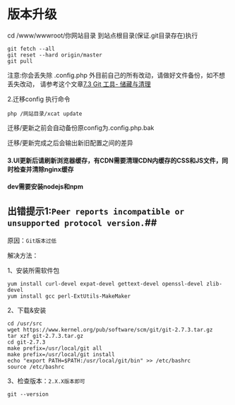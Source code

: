 # 版本升级
cd /www/wwwroot/你网站目录
到站点根目录(保证.git目录存在)执行

```
git fetch --all
git reset --hard origin/master
git pull
```
注意:你会丢失除 .config.php 外目前自己的所有改动，请做好文件备份，如不想丢失改动，
请参考这个文章[7.3 Git 工具- 储藏与清理](https://git-scm.com/book/zh/v2/Git-%E5%B7%A5%E5%85%B7-%E5%82%A8%E8%97%8F%E4%B8%8E%E6%B8%85%E7%90%86)

2.迁移config
执行命令

`php /网站目录/xcat update`

迁移/更新之前会自动备份原config为.config.php.bak

迁移/更新完成之后会输出新旧配置之间的差异

#### 3.UI更新后请刷新浏览器缓存，有CDN需要清理CDN内缓存的CSS和JS文件，同时检查并清除nginx缓存

#### dev需要安装nodejs和npm

## 出错提示1:```Peer reports incompatible or unsupported protocol version.```##

原因：```Git版本过低```

解决方法：

1、安装所需软件包
```
yum install curl-devel expat-devel gettext-devel openssl-devel zlib-devel
yum install gcc perl-ExtUtils-MakeMaker
```
2、下载&安装
```
cd /usr/src
wget https://www.kernel.org/pub/software/scm/git/git-2.7.3.tar.gz
tar xzf git-2.7.3.tar.gz
cd git-2.7.3
make prefix=/usr/local/git all
make prefix=/usr/local/git install
echo "export PATH=$PATH:/usr/local/git/bin" >> /etc/bashrc
source /etc/bashrc
```
3、检查版本：```2.X.X版本即可```
```
git --version
```